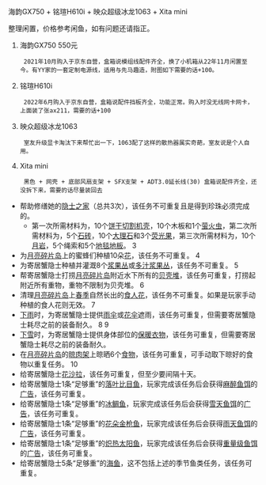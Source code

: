 海韵GX750 + 铭瑄H610i + 映众超级冰龙1063 + Xita mini

整理闲置，价格参考闲鱼，如有问题还请指正。

1. 海韵GX750 550元

		2021年10月购入于京东自营，盒箱说模组线配件齐全，换了小机箱从22年11月闲置至今。有YY家的一套定制电源线，适用与先马趣造，附图如下需要的话+100。

2. 铭瑄H610i

		2022年6月购入于京东自营，盒箱说配件挡板齐全，功能正常。购入时没无线网卡网卡，上面装了张ax211，需要的话+100

3. 映众超级冰龙1063

		室友升级显卡淘汰下来帮忙出一下，1063配了这样的散热器属实奇葩，室友说是个人自用。

4. Xita mini

		黑色 + 网壳 + 底部风扇支架 + SFX支架 + ADT3.0延长线(30) 盒箱说配件齐全，还没拆下来，需要的话尽量装回去


-   帮助修缮她的[隐士之家](https://dontstarve.huijiwiki.com/wiki/%E9%9A%90%E5%A3%AB%E4%B9%8B%E5%AE%B6 "隐士之家")（总共3次），该任务不可重复且是得到珍珠必须完成的。
    -   第一次所需材料为，10个[饼干切割机壳](https://dontstarve.huijiwiki.com/wiki/%E9%A5%BC%E5%B9%B2%E5%88%87%E5%89%B2%E6%9C%BA%E5%A3%B3 "饼干切割机壳")，10个木板和1个[萤火虫](https://dontstarve.huijiwiki.com/index.php?title=%E8%90%A4%E7%81%AB%E8%99%AB&action=edit&redlink=1 "萤火虫（页面不存在）")，第二次所需材料为，5个[石砖](https://dontstarve.huijiwiki.com/wiki/%E7%9F%B3%E7%A0%96 "石砖")，10个[大理石](https://dontstarve.huijiwiki.com/wiki/%E5%A4%A7%E7%90%86%E7%9F%B3 "大理石")和3个[荧光果](https://dontstarve.huijiwiki.com/wiki/%E8%8D%A7%E5%85%89%E6%9E%9C "荧光果")，第三次所需材料为，10个[月岩](https://dontstarve.huijiwiki.com/wiki/%E6%9C%88%E5%B2%A9 "月岩")，5个绳索和5个[地毯地板](https://dontstarve.huijiwiki.com/wiki/%E5%9C%B0%E6%AF%AF%E5%9C%B0%E6%9D%BF "地毯地板")。
3
-   为[月亮碎片岛](https://dontstarve.huijiwiki.com/index.php?title=%E6%9C%88%E4%BA%AE%E7%A2%8E%E7%89%87%E5%B2%9B&action=edit&redlink=1 "月亮碎片岛（页面不存在）")上的蜜蜂们种植10朵[花](https://dontstarve.huijiwiki.com/index.php?title=%E8%8A%B1&action=edit&redlink=1 "花（页面不存在）")，该任务不可重复。
4
-   为寄居蟹隐士种植并灌溉8个[浆果丛](https://dontstarve.huijiwiki.com/wiki/%E6%B5%86%E6%9E%9C%E4%B8%9B "浆果丛")或[多汁浆果丛](https://dontstarve.huijiwiki.com/index.php?title=%E5%A4%9A%E6%B1%81%E6%B5%86%E6%9E%9C%E4%B8%9B&action=edit&redlink=1 "多汁浆果丛（页面不存在）")，该任务不可重复。
5
-   帮寄居蟹隐士打捞[月亮碎片岛](https://dontstarve.huijiwiki.com/index.php?title=%E6%9C%88%E4%BA%AE%E7%A2%8E%E7%89%87%E5%B2%9B&action=edit&redlink=1 "月亮碎片岛（页面不存在）")附近水下所有的[贝壳堆](https://dontstarve.huijiwiki.com/index.php?title=%E8%B4%9D%E5%A3%B3%E5%A0%86&action=edit&redlink=1 "贝壳堆（页面不存在）")，该任务可重复，打捞起附近所有重物，重物不限制为贝壳堆。
6
-   清理[月亮碎片岛](https://dontstarve.huijiwiki.com/index.php?title=%E6%9C%88%E4%BA%AE%E7%A2%8E%E7%89%87%E5%B2%9B&action=edit&redlink=1 "月亮碎片岛（页面不存在）")上[春季](https://dontstarve.huijiwiki.com/index.php?title=%E6%98%A5%E5%AD%A3&action=edit&redlink=1 "春季（页面不存在）")自然长出的[食人花](https://dontstarve.huijiwiki.com/wiki/%E9%A3%9F%E4%BA%BA%E8%8A%B1 "食人花")，该任务不可重复。如果是玩家手动种植的食人花则无效。
7
-   [下雨](https://dontstarve.huijiwiki.com/wiki/%E9%99%8D%E6%B0%B4 "降水")时，为寄居蟹隐士提供[雨伞](https://dontstarve.huijiwiki.com/wiki/%E9%9B%A8%E4%BC%9E "雨伞")或[花伞](https://dontstarve.huijiwiki.com/wiki/%E8%8A%B1%E4%BC%9E "花伞")遮雨，该任务可重复，但需要寄居蟹隐士耗尽之前的装备耐久。
8 9
-   [下雪](https://dontstarve.huijiwiki.com/wiki/%E9%99%8D%E6%B0%B4 "降水")时，为寄居蟹隐士提供身体部位的[保暖衣物](https://dontstarve.huijiwiki.com/index.php?title=%E8%A1%A3%E7%89%A9&action=edit&redlink=1 "衣物（页面不存在）")，该任务可重复，但需要寄居蟹隐士耗尽之前的装备耐久。
-   在[月亮碎片岛](https://dontstarve.huijiwiki.com/index.php?title=%E6%9C%88%E4%BA%AE%E7%A2%8E%E7%89%87%E5%B2%9B&action=edit&redlink=1 "月亮碎片岛（页面不存在）")的[晾肉架](https://dontstarve.huijiwiki.com/wiki/%E6%99%BE%E8%82%89%E6%9E%B6#%E9%9A%90%E5%A3%AB%E7%9A%84%E6%99%BE%E8%82%89%E6%9E%B6 "晾肉架")上晾晒6个[食物](https://dontstarve.huijiwiki.com/wiki/%E9%A3%9F%E7%89%A9 "食物")，该任务可重复，可手动取下晾好的食物以重复任务。
10
-   给寄居蟹隐士[花沙拉](https://dontstarve.huijiwiki.com/wiki/%E8%8A%B1%E6%B2%99%E6%8B%89 "花沙拉")，该任务可重复，但至少要间隔十天。
-   给寄居蟹隐士1条“足够重”的[落叶比目鱼](https://dontstarve.huijiwiki.com/wiki/%E6%B5%B7%E9%B1%BC#%E8%90%BD%E5%8F%B6%E6%AF%94%E7%9B%AE%E9%B1%BC "海鱼")，玩家完成该任务后会获得[麻醉鱼饵](https://dontstarve.huijiwiki.com/wiki/%E9%B1%BC%E9%A5%B5#%E9%BA%BB%E9%86%89%E9%B1%BC%E9%A5%B5 "鱼饵")的[广告](https://dontstarve.huijiwiki.com/wiki/%E5%B9%BF%E5%91%8A "广告")，该任务可重复。
-   给寄居蟹隐士1条“足够重”的[冰鲷鱼](https://dontstarve.huijiwiki.com/wiki/%E6%B5%B7%E9%B1%BC#%E5%86%B0%E9%B2%B7%E9%B1%BC "海鱼")，玩家完成该任务后会获得[雪天鱼饵](https://dontstarve.huijiwiki.com/wiki/%E9%B1%BC%E9%A5%B5#%E9%9B%AA%E5%A4%A9%E9%B1%BC%E9%A5%B5 "鱼饵")的[广告](https://dontstarve.huijiwiki.com/wiki/%E5%B9%BF%E5%91%8A "广告")，该任务可重复。
-   给寄居蟹隐士1条“足够重”的[花朵金枪鱼](https://dontstarve.huijiwiki.com/wiki/%E6%B5%B7%E9%B1%BC#%E8%8A%B1%E6%9C%B5%E9%87%91%E6%9E%AA%E9%B1%BC "海鱼")，玩家完成该任务后会获得[雨天鱼饵](https://dontstarve.huijiwiki.com/wiki/%E9%B1%BC%E9%A5%B5#%E9%9B%A8%E5%A4%A9%E9%B1%BC%E9%A5%B5 "鱼饵")的[广告](https://dontstarve.huijiwiki.com/wiki/%E5%B9%BF%E5%91%8A "广告")，该任务可重复。
-   给寄居蟹隐士1条“足够重”的[炽热太阳鱼](https://dontstarve.huijiwiki.com/wiki/%E6%B5%B7%E9%B1%BC#%E7%82%BD%E7%83%AD%E5%A4%AA%E9%98%B3%E9%B1%BC "海鱼")，玩家完成该任务后会获得[重量级鱼饵](https://dontstarve.huijiwiki.com/wiki/%E9%B1%BC%E9%A5%B5#%E9%87%8D%E9%87%8F%E7%BA%A7%E9%B1%BC%E9%A5%B5 "鱼饵")的[广告](https://dontstarve.huijiwiki.com/wiki/%E5%B9%BF%E5%91%8A "广告")，该任务可重复。
-   给寄居蟹隐士5条“足够重”的[海鱼](https://dontstarve.huijiwiki.com/wiki/%E6%B5%B7%E9%B1%BC "海鱼")，这不包括上述的季节鱼类任务，该任务可重复。